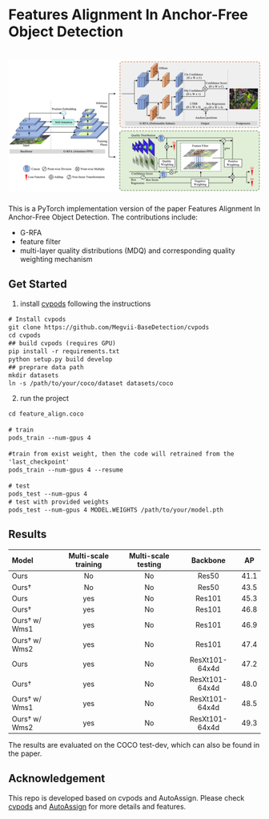 # Features Alignment In Anchor-Free Object Detection

# ![pipeline](./pipeline.png)

This is a PyTorch implementation version of the paper Features Alignment In Anchor-Free Object Detection. The contributions include:
- G-RFA
- feature ﬁlter
- multi-layer quality distributions (MDQ) and corresponding quality weighting mechanism

## Get Started

1. install [cvpods](https://github.com/Megvii-BaseDetection/cvpods) following the instructions

```shell
# Install cvpods
git clone https://github.com/Megvii-BaseDetection/cvpods
cd cvpods 
## build cvpods (requires GPU)
pip install -r requirements.txt
python setup.py build develop
## preprare data path
mkdir datasets
ln -s /path/to/your/coco/dataset datasets/coco
```

2. run the project

```shell
cd feature_align.coco

# train
pods_train --num-gpus 4

#train from exist weight, then the code will retrained from the 'last_checkpoint'
pods_train --num-gpus 4 --resume

# test
pods_test --num-gpus 4
# test with provided weights
pods_test --num-gpus 4 MODEL.WEIGHTS /path/to/your/model.pth
```



## Results

| Model | Multi-scale training | Multi-scale testing | Backbone | AP |
|:--- |:--------------------:|:--------------------:|:-----------------:|:-------:|
| Ours | No | No | Res50 | 41.1 |
| Ours† | No | No | Res50 | 43.5 |
| Ours | yes | No | Res101 | 45.3 |
| Ours† | yes | No | Res101 | 46.8 |
| Ours† w/ Wms1 | yes | No | Res101 | 46.9 |
| Ours† w/ Wms2 | yes | No | Res101 | 47.4 |
| Ours | yes | No | ResXt101-64x4d | 47.2 |
| Ours† | yes | No | ResXt101-64x4d | 48.0 |
| Ours† w/ Wms1 | yes | No | ResXt101-64x4d | 48.5 |
| Ours† w/ Wms2 | yes | No | ResXt101-64x4d | 49.3 |

The results are evaluated on the COCO test-dev, which can also be found in the paper.

## Acknowledgement

This repo is developed based on cvpods and AutoAssign. Please check [cvpods](https://github.com/Megvii-BaseDetection/cvpods) and [AutoAssign](https://github.com/Megvii-BaseDetection/AutoAssign) for more details and features.

